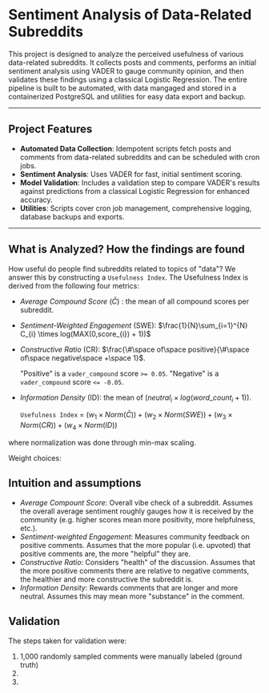 # Sentiment Analysis of Data-Related Subreddits

This project is designed to analyze the perceived usefulness of various data-related
subreddits. It collects posts and comments, performs an initial sentiment analysis
using VADER to gauge community opinion, and then validates these findings using a classical Logistic Regression. The entire pipeline is built to be automated, with data mangaged and stored in a containerized PostgreSQL and utilities for easy data export and backup.

---

## Project Features

- **Automated Data Collection**: Idempotent scripts fetch posts and comments from data-related subreddits and can be scheduled with cron jobs.
- **Sentiment Analysis**: Uses VADER for fast, initial sentiment scoring.
- **Model Validation**: Includes a validation step to compare VADER's results against predictions from a classical Logistic Regression for enhanced accuracy.
- **Utilities**: Scripts cover cron job management, comprehensive logging, database backups and exports.

---

## What is Analyzed? How the findings are found

How useful do people find subreddits related to topics of "data"? We answer this by constructing a `Usefulness Index`. The Usefulness Index is derived from the following four metrics:

- _Average Compound Score_ ($\bar C$) : the mean of all compound scores per subreddit.

- _Sentiment-Weighted Engagement_ (SWE): $\frac{1}{N}\sum_{i=1}^{N} C_{i} \times log(MAX(0,score_{i}) + 1))$
- _Constructive Ratio_ (CR): $\frac{\#\space of\space positive}{\#\space of\space negative\space +\space 1}$.

  "Positive" is a `vader_compound` score `>= 0.05`. "Negative" is a `vader_compound` score `<= -0.05`.

- _Information Density_ (ID): the mean of ($neutral_{i} \times log(word\_count_{i} + 1$)).

  `Usefulness Index` = $(w_1 \times Norm(\bar C)) + (w_2 \times Norm(SWE)) + (w_3 \times Norm(CR)) + (w_4 \times Norm(ID))$

where normalization was done through min-max scaling.

Weight choices:

## Intuition and assumptions

- _Average Compount Score_: Overall vibe check of a subreddit. Assumes the overall average sentiment roughly gauges how it is received by the community (e.g. higher scores mean more positivity, more helpfulness, etc.).
- _Sentiment-weighted Engagement_: Measures community feedback on positive comments. Assumes that the more popular (i.e. upvoted) that positive comments are, the more "helpful" they are.
- _Constructive Ratio_: Considers "health" of the discussion. Assumes that the more positive comments there are relative to negative comments, the healthier and more constructive the subreddit is.
- _Information Density_: Rewards comments that are longer and more neutral. Assumes this may mean more "substance" in the comment.

## Validation

The steps taken for validation were:

1. 1,000 randomly sampled comments were manually labeled (ground truth)
2.
3.
